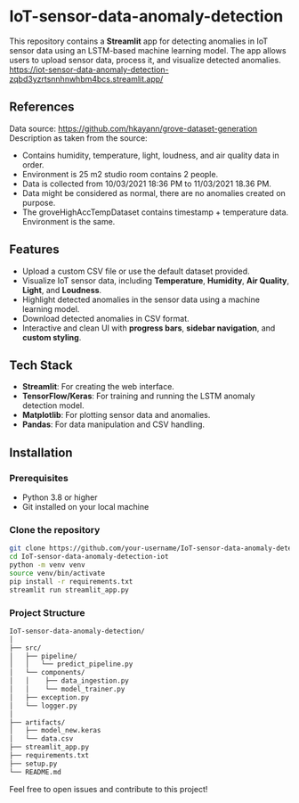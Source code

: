 # IoT-sensor-data-anomaly-detection

This repository contains a **Streamlit** app for detecting anomalies in IoT sensor data using an LSTM-based machine learning model. The app allows users to upload sensor data, process it, and visualize detected anomalies. https://iot-sensor-data-anomaly-detection-zqbd3yzrtsnnhnwhbm4bcs.streamlit.app/

## References
Data source: https://github.com/hkayann/grove-dataset-generation
Description as taken from the source:
- Contains humidity, temperature, light, loudness, and air quality data in order.
- Environment is 25 m2 studio room contains 2 people.
- Data is collected from 10/03/2021 18:36 PM to 11/03/2021 18.36 PM.
- Data might be considered as normal, there are no anomalies created on purpose.
- The groveHighAccTempDataset contains timestamp + temperature data. Environment is the same.

## Features
- Upload a custom CSV file or use the default dataset provided.
- Visualize IoT sensor data, including **Temperature**, **Humidity**, **Air Quality**, **Light**, and **Loudness**.
- Highlight detected anomalies in the sensor data using a machine learning model.
- Download detected anomalies in CSV format.
- Interactive and clean UI with **progress bars**, **sidebar navigation**, and **custom styling**.

## Tech Stack
- **Streamlit**: For creating the web interface.
- **TensorFlow/Keras**: For training and running the LSTM anomaly detection model.
- **Matplotlib**: For plotting sensor data and anomalies.
- **Pandas**: For data manipulation and CSV handling.

## Installation

### Prerequisites
- Python 3.8 or higher
- Git installed on your local machine

### Clone the repository
```bash
git clone https://github.com/your-username/IoT-sensor-data-anomaly-detection.git
cd IoT-sensor-data-anomaly-detection-iot
python -m venv venv
source venv/bin/activate
pip install -r requirements.txt
streamlit run streamlit_app.py
```

### Project Structure
```bash
IoT-sensor-data-anomaly-detection/
│
├── src/                         
│   ├── pipeline/
│   │   └── predict_pipeline.py   
│   └── components/ 
│   │    ├── data_ingestion.py 
│   │    └── model_trainer.py 
│   ├── exception.py
│   └── logger.py
│
├── artifacts/                    
│   ├── model_new.keras             
│   └── data.csv                  
├── streamlit_app.py               
├── requirements.txt
├── setup.py             
└── README.md                      
```
Feel free to open issues and contribute to this project!
